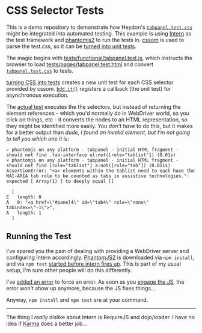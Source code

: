 # CSS Selector Tests

This is a demo repository to demonstrate how Heydon's [`tabpanel.test.css`](tests/pages/tabpanel.test.css) might be integrated into automated testing. This example is using [Intern](http://theintern.github.io/) as the test framework and [phantomjs2](https://www.npmjs.com/package/phantomjs2) to run the tests in. [cssom](https://www.npmjs.com/package/cssom) is used to parse the test.css, so it can be [turned into unit tests](tests/helper/create-tests-from-css.js).

The magic begins with [tests/functional/tabpanel.test.js](tests/functional/tabpanel.test.js), which instructs the browser to load [tests/pages/tabpanel.test.html](tests/pages/tabpanel.test.html) and convert [`tabpanel.test.css`](tests/pages/tabpanel.test.css) to tests.

[turning CSS into tests](tests/helper/create-tests-from-css.js) creates a new unit test for each CSS selector provided by cssom. [`bdd.it()`](https://theintern.github.io/intern/#interface-tdd) registers a callback (the unit test) for asynchronous execution.

The [actual test](tests/helper/create-tests-from-css.js#L8-22) executes the the selectors, but instead of returning the element references - which you'd normally do in WebDriver world, so you click on things, etc - it converts the nodes to an HTML representation, so they might be identified more easily. You *don't have* to do this, but it makes for a better output than *dude, I found an invalid element, but I'm not going to tell you which one it is*:

```
✓ phantomjs on any platform - tabpanel - initial HTML fragment - should not find .tab-interface ul:not([role="tablist"]) (0.01s)
× phantomjs on any platform - tabpanel - initial HTML fragment - should not find [role="tablist"] a:not([role="tab"]) (0.011s)
AssertionError: "<a> elements within the tablist need to each have the WAI-ARIA tab role to be counted as tabs in assistive technologies.": expected [ Array(1) ] to deeply equal []

  [
E   length: 0
A   0: "<a href=\"#panel4\" id=\"tab4\" role=\"none\" tabindex=\"-1\">",
A   length: 1
  ]
```

## Running the Test

I've spared you the pain of dealing with providing a WebDriver server and configuring Intern accordingly. [PhantomJS2](https://www.npmjs.com/package/phantomjs2) is downloaded via `npm install`, and via `npm test` [started before intern fires up](tests/browser/run-phantom.js). This is part of my usual setup, I'm sure other people will do this differently.

I've [added an error](tests/pages/tabpanel.test.html#L18) to force an error. As soon as you [engage the JS](tests/pages/tabpanel.test.html#L35-38), the error won't show up anymore, because the JS fixes things…

Anyway, `npm install` and `npm test` are at your command.

---

The thing I *really* dislike about Intern is RequireJS and dojo/loader. I have no idea if [Karma](https://karma-runner.github.io/1.0/index.html) does a better job…
